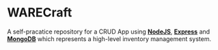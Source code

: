 # WARECraft
A self-pracatice repository for a CRUD App using [**NodeJS**](https://nodejs.org/en/), [**Express**](https://expressjs.com/) and [**MongoDB**](https://www.mongodb.com/) which represents a high-level inventory management system.
